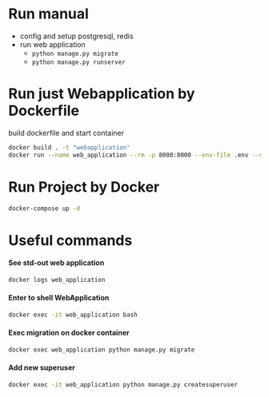 # Run manual
- config and setup postgresql, redis
- run web application
    - ```python manage.py migrate```
    - ```python manage.py runserver```


# Run just Webapplication by Dockerfile
build dockerfile and start container
```bash
docker build . -t "webapplication"
docker run --name web_application --rm -p 8000:8000 --env-file .env --network host -d webapplication
```



# Run Project by Docker
```bash
docker-compose up -d
```


# Useful commands
#### See std-out web application
```bash
docker logs web_application
``` 
#### Enter to shell WebApplication
```bash
docker exec -it web_application bash
```
#### Exec migration on docker container
```bash
docker exec web_application python manage.py migrate
```
#### Add new superuser
```bash
docker exec -it web_application python manage.py createsuperuser
```

